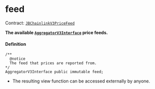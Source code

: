 # feed

Contract: [`JBChainlinkV3PriceFeed`](/dev/api/contracts/or-price-feeds/jbchainlinkv3pricefeed/README.md)

**The available [`AggregatorV3Interface`](https://docs.chain.link/price-feeds-api-reference/) price feeds.**

#### Definition

```
/** 
  @notice 
  The feed that prices are reported from.
*/
AggregatorV3Interface public immutable feed;
```

* The resulting view function can be accessed externally by anyone.
